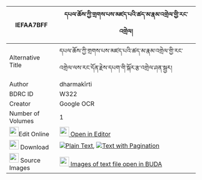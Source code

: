 |IEFAA7BFF|དཔལ་ཆོས་ཀྱི་གྲགས་པས་མཛད་པའི་ཚད་མ་རྣམ་འགྲེལ་གྱི་རང་འགྲེལ། 
| --- | --- 
|Alternative Title |དཔལ་ཆོས་ཀྱི་གྲགས་པས་མཛད་པའི་ཚད་མ་རྣམ་འགྲེལ་གྱི་རང་འགྲེལ་ལས་རང་དོན་རྗེས་དཔག་གི་སྐོར་རྩ་འགྲེལ་ཤན་སྦྱར།
|Author| dharmakīrti
|BDRC ID | W322
|Creator | Google OCR
|Number of Volumes| 1
|<img width="25" src="https://img.icons8.com/color/25/000000/edit-property.png">Edit Online| [<img width="25" src="https://avatars.githubusercontent.com/u/45091458?s=200&v=4"> Open in Editor](http://editor.openpecha.org/IEFAA7BFF)
|<img width="25" src="https://img.icons8.com/fluent/48/000000/download-2.png"/>  Download | [![](https://img.icons8.com/color/20/000000/txt.png)Plain Text](https://github.com/Openpecha/IEFAA7BFF/releases/download/v1/pal_cho_kyi_drakpa_sa_dzepa_i__plain_IEFAA7BFF.zip), [![](https://img.icons8.com/color/20/000000/txt.png)Text with Pagination](https://github.com/Openpecha/IEFAA7BFF/releases/download/v1/pal_cho_kyi_drakpa_sa_dzepa_i__pages_IEFAA7BFF.zip)
|<img width="25" src="https://img.icons8.com/plasticine/100/000000/pictures-folder.png"/>  Source Images | [<img width="25" src="https://library.bdrc.io/icons/BUDA-small.svg"> Images of text file open in BUDA](https://library.bdrc.io/show/bdr:W322)